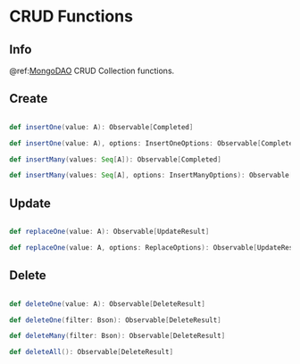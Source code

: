 # CRUD Functions

## Info

@ref:[MongoDAO](index.md) CRUD Collection functions.

## Create

```scala

def insertOne(value: A): Observable[Completed]

def insertOne(value: A), options: InsertOneOptions: Observable[Completed]

def insertMany(values: Seq[A]): Observable[Completed]

def insertMany(values: Seq[A], options: InsertManyOptions): Observable[Completed]

```

## Update

```scala

def replaceOne(value: A): Observable[UpdateResult]

def replaceOne(value: A, options: ReplaceOptions): Observable[UpdateResult]

```

## Delete

```scala

def deleteOne(value: A): Observable[DeleteResult]

def deleteOne(filter: Bson): Observable[DeleteResult]

def deleteMany(filter: Bson): Observable[DeleteResult]

def deleteAll(): Observable[DeleteResult]


```
